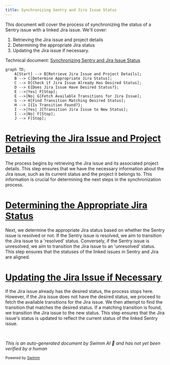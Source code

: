 ```yaml
---
title: Synchronizing Sentry and Jira Issue Status
---
```

This document will cover the process of synchronizing the status of a Sentry issue with a linked Jira issue. We'll cover:

1. Retrieving the Jira issue and project details
2. Determining the appropriate Jira status
3. Updating the Jira issue if necessary.

Technical document: <SwmLink doc-title="Synchronizing Sentry and Jira Issue Status">[Synchronizing Sentry and Jira Issue Status](/.swm/synchronizing-sentry-and-jira-issue-status.s8porjvu.sw.md)</SwmLink>

```mermaid
graph TD;
    A[Start] --> B[Retrieve Jira Issue and Project Details];
    B --> C[Determine Appropriate Jira Status];
    C --> D[Check if Jira Issue Already Has Desired Status];
    D --> E{Does Jira Issue Have Desired Status?};
    E -->|Yes| F[Stop];
    E -->|No| G[Fetch Available Transitions for Jira Issue];
    G --> H[Find Transition Matching Desired Status];
    H --> I{Is Transition Found?};
    I -->|Yes| J[Transition Jira Issue to New Status];
    I -->|No| F[Stop];
    J --> F[Stop];
```

# [Retrieving the Jira Issue and Project Details](https://app.swimm.io/repos/Z2l0aHViJTNBJTNBc2VudHJ5LWRlbW8tMSUzQSUzQVN3aW1tLURlbW8=/docs/s8porjvu#sync_status_outbound)

The process begins by retrieving the Jira issue and its associated project details. This step ensures that we have the necessary information about the Jira issue, such as its current status and the project it belongs to. This information is crucial for determining the next steps in the synchronization process.

# [Determining the Appropriate Jira Status](https://app.swimm.io/repos/Z2l0aHViJTNBJTNBc2VudHJ5LWRlbW8tMSUzQSUzQVN3aW1tLURlbW8=/docs/s8porjvu#sync_status_outbound)

Next, we determine the appropriate Jira status based on whether the Sentry issue is resolved or not. If the Sentry issue is resolved, we aim to transition the Jira issue to a 'resolved' status. Conversely, if the Sentry issue is unresolved, we aim to transition the Jira issue to an 'unresolved' status. This step ensures that the statuses of the linked issues in Sentry and Jira are aligned.

# [Updating the Jira Issue if Necessary](https://app.swimm.io/repos/Z2l0aHViJTNBJTNBc2VudHJ5LWRlbW8tMSUzQSUzQVN3aW1tLURlbW8=/docs/s8porjvu#sync_status_outbound)

If the Jira issue already has the desired status, the process stops here. However, if the Jira issue does not have the desired status, we proceed to fetch the available transitions for the Jira issue. We then attempt to find the transition that matches the desired status. If a matching transition is found, we transition the Jira issue to the new status. This step ensures that the Jira issue's status is updated to reflect the current status of the linked Sentry issue.

&nbsp;

*This is an auto-generated document by Swimm AI 🌊 and has not yet been verified by a human*

<SwmMeta version="3.0.0" repo-id="Z2l0aHViJTNBJTNBc2VudHJ5LWRlbW8tMSUzQSUzQVN3aW1tLURlbW8=" repo-name="sentry-demo-1" doc-type="product-flows"><sup>Powered by [Swimm](/)</sup></SwmMeta>
